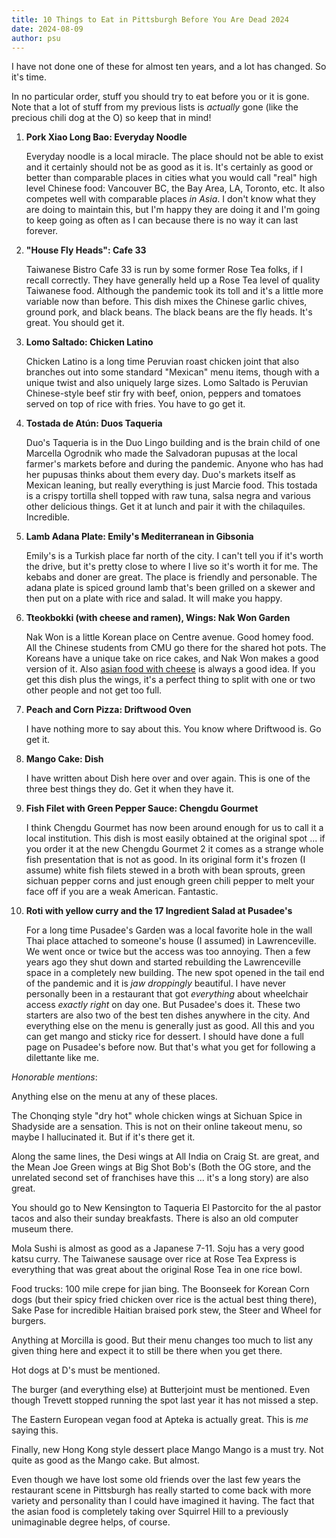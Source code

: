 ```yaml
---
title: 10 Things to Eat in Pittsburgh Before You Are Dead 2024
date: 2024-08-09
author: psu
---
```


I have not done one of these for almost ten years, and a lot has changed. So it's time.

In no particular order, stuff you should try to eat before you or it is gone. Note that a lot of
stuff from my previous lists is _actually_ gone (like the precious chili dog at the O) so
keep that in mind!

1. **Pork Xiao Long Bao: Everyday Noodle**

    Everyday noodle is a local miracle. The place should not be able to exist and it certainly
should not be as good as it is. It's certainly as good or better than comparable places in
cities what you would call "real" high level Chinese food: Vancouver BC, the Bay Area, LA,
Toronto, etc. It also competes well with comparable places _in Asia_. I don't know what
they are doing to maintain this, but I'm happy they are doing it and I'm going to keep
going as often as I can because there is no way it can last forever.

1. **"House Fly Heads": Cafe 33**

    Taiwanese Bistro Cafe 33 is run by some former Rose Tea folks, if I recall correctly. They
have generally held up a Rose Tea level of quality Taiwanese food. Although the pandemic
took its toll and it's a little more variable now than before. This dish mixes the Chinese
garlic chives, ground pork, and black beans. The black beans are the fly heads. It's
great. You should get it.

1. **Lomo Saltado: Chicken Latino**

    Chicken Latino is a long time Peruvian roast chicken joint that also branches out into
some standard "Mexican" menu items, though with a unique twist and also uniquely large
sizes. Lomo Saltado is Peruvian Chinese-style beef stir fry with beef, onion, peppers and
tomatoes served on top of rice with fries. You have to go get it.

1. **Tostada de Atún: Duos Taqueria**

    Duo's Taqueria is in the Duo Lingo building and is the brain child of one Marcella
    Ogrodnik who made the Salvadoran pupusas at the local farmer's markets before and
    during the pandemic. Anyone who has had her pupusas thinks about them every day. Duo's
    markets itself as Mexican leaning, but really everything is just Marcie food. This
    tostada is a crispy tortilla shell topped with raw tuna, salsa negra and various other
    delicious things. Get it at lunch and pair it with the chilaquiles. Incredible.

1. **Lamb Adana Plate: Emily's Mediterranean in Gibsonia**

    Emily's is a Turkish place far north of the city. I can't tell you if it's worth the
drive, but it's pretty close to where I live so it's worth it for me. The kebabs and doner
are great. The place is friendly and personable. The adana plate is spiced ground lamb
that's been grilled on a skewer and then put on a plate with rice and salad. It will make
you happy.

1. **Tteokbokki (with cheese and ramen), Wings: Nak Won Garden**

    Nak Won is a little Korean place on Centre avenue. Good homey food. All the Chinese
students from CMU go there for the shared hot pots. The Koreans have a unique take on rice
cakes, and Nak Won makes a good version of it. Also [asian food with
cheese](./cheese-ramen.html) is always a good idea. If you get this dish plus the wings,
it's a perfect thing to split with one or two other people and not get too full.

1. **Peach and Corn Pizza: Driftwood Oven**

    I have nothing more to say about this. You know where Driftwood is. Go get it.

1. **Mango Cake: Dish**

    I have written about Dish here over and over again. This is one of the three best
    things they do. Get it when they have it.

1. **Fish Filet with Green Pepper Sauce: Chengdu Gourmet**

    I think Chengdu Gourmet has now been around enough for us to call it a local
    institution. This dish is most easily obtained at the original spot ... if you order
    it at the new Chengdu Gourmet 2 it comes as a strange whole fish presentation that is
    not as good. In its original form it's frozen (I assume) white fish filets stewed in a
    broth with bean sprouts, green sichuan pepper corns and just enough green chili pepper
    to melt your face off if you are a weak American. Fantastic.

1. **Roti with yellow curry and the 17 Ingredient Salad at Pusadee's**

    For a long time Pusadee's Garden was a local favorite hole in the wall Thai place
    attached to someone's house (I assumed) in Lawrenceville. We went once or twice but
    the access was too annoying. Then a few years ago they shut down and started
    rebuilding the Lawrenceville space in a completely new building. The new spot opened
    in the tail end of the pandemic and it is _jaw droppingly_ beautiful. I have never
    personally been in a restaurant that got _everything_ about wheelchair access _exactly
    right_ on day one. But Pusadee's does it. These two starters are also two of the best
    ten dishes anywhere in the city. And everything else on the menu is generally just as
    good. All this and you can get mango and sticky rice for dessert. I should have done a
    full page on Pusadee's before now. But that's what you get for following a dilettante
    like me. 

*Honorable mentions*: 

Anything else on the menu at any of these places. 

The Chonqing style "dry hot" whole chicken wings at Sichuan Spice in Shadyside are a
sensation. This is not on their online takeout menu, so maybe I hallucinated it. But if
it's there get it.

Along the same lines, the Desi wings at All India on Craig St. are great, and the Mean Joe
Green wings at Big Shot Bob's (Both the OG store, and the unrelated second set of
franchises have this ... it's a long story) are also great.

You should go to New Kensington to Taqueria El Pastorcito for the al pastor tacos and also
their sunday breakfasts. There is also an old computer museum there.

Mola Sushi is almost as good as a Japanese 7-11. Soju has a very good katsu curry. The
Taiwanese sausage over rice at Rose Tea Express is everything that was great about the
original Rose Tea in one rice bowl. 

Food trucks: 100 mile crepe for jian bing. The Boonseek for Korean Corn dogs (but their spicy
fried chicken over rice is the actual best thing there), Sake Pase for incredible Haitian
braised pork stew, the Steer and Wheel for burgers.

Anything at Morcilla is good. But their menu changes too much to list any given thing here
and expect it to still be there when you get there.

Hot dogs at D's must be mentioned.

The burger (and everything else) at Butterjoint must be mentioned. Even though Trevett
stopped running the spot last year it has not missed a step.

The Eastern European vegan food at Apteka is actually great. This is _me_ saying this.

Finally, new Hong Kong style dessert place Mango Mango is a must try. Not quite as good as
the Mango cake. But almost.

Even though we have lost some old friends over the last few years the restaurant scene in
Pittsburgh has really started to come back with more variety and personality than I could
have imagined it having. The fact that the asian food is completely taking over Squirrel
Hill to a previously unimaginable degree helps, of course.
